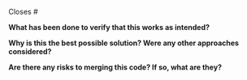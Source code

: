 Closes #

**What has been done to verify that this works as intended?**

**Why is this the best possible solution? Were any other approaches considered?**

**Are there any risks to merging this code? If so, what are they?**
